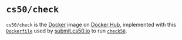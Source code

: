# `cs50/check`

`cs50/check` is the [Docker](../../docker) image on [Docker Hub](https://hub.docker.com/r/cs50/check), implemented with this [`Dockerfile`](https://github.com/cs50/check/blob/main/Dockerfile) used by [submit.cs50.io](https://submit.cs50.io/) to run [`check50`](https://cs50.readthedocs.io/projects/check50/).
